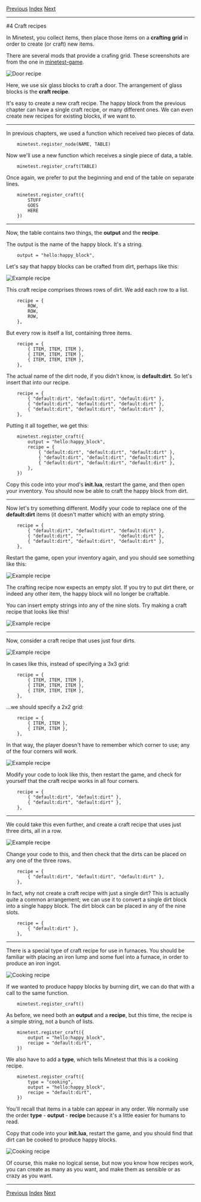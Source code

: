 [Previous](ch03.html) [Index](index.html) [Next](ch05.html)

---

#4 Craft recipes

In Minetest, you collect items, then place those items on a **crafting grid** in order to create (or craft) new items.

There are several mods that provide a crafing grid. These screenshots are from the one in [minetest-game](https://content.minetest.net/packages/Minetest/minetest_game/).

![Door recipe](img/ch04/door_recipe.png)

Here, we use six glass blocks to craft a door. The arrangement of glass blocks is the **craft recipe**.

It's easy to create a new craft recipe. The happy block from the previous chapter can have a single craft recipe, or many different ones. We can even create new recipes for existing blocks, if we want to.

---

In previous chapters, we used a function which received two pieces of data.

        minetest.register_node(NAME, TABLE)

Now we'll use a new function which receives a single piece of data, a table.

        minetest.register_craft(TABLE)

Once again, we prefer to put the beginning and end of the table on separate lines.

        minetest.register_craft({
            STUFF
            GOES
            HERE
        })

---

Now, the table contains two things, the **output** and the **recipe**.

The output is the name of the happy block. It's a string.

        output = "hello:happy_block",

Let's say that happy blocks can be crafted from dirt, perhaps like this:

![Example recipe](img/ch04/recipe1.png)

This craft recipe comprises throws rows of dirt. We add each row to a list.

        recipe = {
            ROW,
            ROW,
            ROW,
        },

But every row is itself a list, containing three items.

        recipe = {
            { ITEM, ITEM, ITEM },
            { ITEM, ITEM, ITEM },
            { ITEM, ITEM, ITEM },
        },

The actual name of the dirt node, if you didn't know, is **default:dirt**. So let's insert that into our recipe.

        recipe = {
            { "default:dirt", "default:dirt", "default:dirt" },
            { "default:dirt", "default:dirt", "default:dirt" },
            { "default:dirt", "default:dirt", "default:dirt" },
        },

Putting it all together, we get this:

        minetest.register_craft({
            output = "hello:happy_block",
            recipe = {
                { "default:dirt", "default:dirt", "default:dirt" },
                { "default:dirt", "default:dirt", "default:dirt" },
                { "default:dirt", "default:dirt", "default:dirt" },
            },
        })

Copy this code into your mod's **init.lua**, restart the game, and then open your inventory. You should now be able to craft the happy block from dirt.

---

Now let's try something different. Modify your code to replace one of the **default:dirt** items (it doesn't matter which) with an empty string.

        recipe = {
            { "default:dirt", "default:dirt", "default:dirt" },
            { "default:dirt", "",             "default:dirt" },
            { "default:dirt", "default:dirt", "default:dirt" },
        },

Restart the game, open your inventory again, and you should see something like this:

![Example recipe](img/ch04/recipe2.png)

The crafting recipe now expects an empty slot. If you try to put dirt there, or indeed any other item, the happy block will no longer be craftable.

You can insert empty strings into any of the nine slots. Try making a craft recipe that looks like this!

![Example recipe](img/ch04/recipe3.png)

---

Now, consider a craft recipe that uses just four dirts.

![Example recipe](img/ch04/recipe4.png)

In cases like this, instead of specifying a 3x3 grid:

        recipe = {
            { ITEM, ITEM, ITEM },
            { ITEM, ITEM, ITEM },
            { ITEM, ITEM, ITEM },
        },

...we should specify a 2x2 grid:

        recipe = {
            { ITEM, ITEM },
            { ITEM, ITEM },
        },

In that way, the player doesn't have to remember which corner to use; any of the four corners will work.

![Example recipe](img/ch04/recipe5.png)

Modify your code to look like this, then restart the game, and check for yourself that the craft recipe works in all four corners.

        recipe = {
            { "default:dirt", "default:dirt" },
            { "default:dirt", "default:dirt" },
        },

---

We could take this even further, and create a craft recipe that uses just three dirts, all in a row.

![Example recipe](img/ch04/recipe6.png)

Change your code to this, and then check that the dirts can be placed on any one of the three rows.

        recipe = {
            { "default:dirt", "default:dirt", "default:dirt" },
        },

In fact, why not create a craft recipe with just a single dirt? This is actually quite a common arrangement; we can use it to convert a single dirt block into a single happy block. The dirt block can be placed in any of the nine slots.

        recipe = {
            { "default:dirt" },
        },

---

There is a special type of craft recipe for use in furnaces. You should be familiar with placing an iron lump and some fuel into a furnace, in order to produce an iron ingot.

![Cooking recipe](img/ch04/cooking_recipe.png)

If we wanted to produce happy blocks by burning dirt, we can do that with a call to the same function.

        minetest.register_craft()

As before, we need both an **output** and a **recipe**, but this time, the recipe is a simple string, not a bunch of lists.

        minetest.register_craft({
            output = "hello:happy_block",
            recipe = "default:dirt",
        })

We also have to add a **type**, which tells Minetest that this is a cooking recipe.

        minetest.register_craft({
            type = "cooking",
            output = "hello:happy_block",
            recipe = "default:dirt",
        })

You'll recall that items in a table can appear in any order. We normally use the order **type** - **output** - **recipe** because it's a little easier for humans to read.

Copy that code into your **init.lua**, restart the game, and you should find that dirt can be cooked to produce happy blocks.

![Cooking recipe](img/ch04/cooking_recipe2.png)

Of course, this make no logical sense, but now you know how recipes work, you can create as many as you want, and make them as sensible or as crazy as you want.

---

[Previous](ch03.html) [Index](index.html) [Next](ch05.html)
